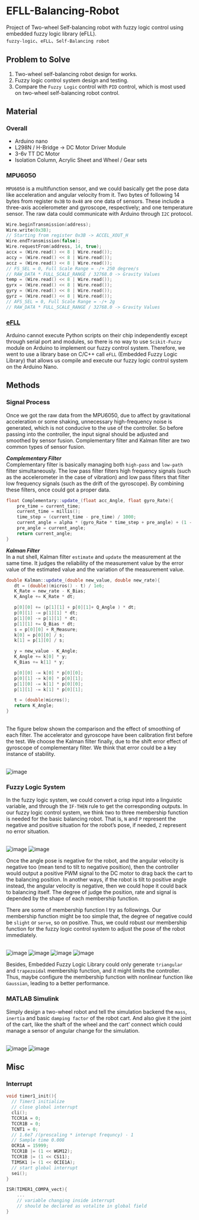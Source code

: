 # EFLL-Balancing-Robot
Project of Two-wheel Self-balancing robot with fuzzy logic control using embedded fuzzy logic library (eFLL).<br>
`fuzzy-logic`、`eFLL`、`Self-Balancing robot`

## Problem to Solve
1. Two-wheel self-balancing robot design for works.
2. Fuzzy logic control system design and testing.
3. Compare the `Fuzzy Logic` control with `PID` control, which is most used on two-wheel self-balancing robot control.

## Material
### Overall
* Arduino nano
* L298N / H-Bridge → DC Motor Driver Module
* 3-6v TT DC Motor
* Isolation Column, Acrylic Sheet and Wheel / Gear sets

### MPU6050
`MPU6050` is a multifunction sensor, and we could basically get the pose data like acceleration and angular velocity from it. Two bytes of following 14 bytes from register `0x3B` to `0x48` are one data of sensors. These include a three-axis accelerometer and gyroscope, respectively; and one temperature sensor. The raw data could communicate with Arduino through `I2C` protocol.
```c
Wire.beginTransmission(address);
Wire.write(0x3B); 
// Starting from register 0x3B -> ACCEL_XOUT_H
Wire.endTransmission(false);
Wire.requestFrom(address, 14, true);
accx = (Wire.read() << 8 | Wire.read());
accy = (Wire.read() << 8 | Wire.read());
accz = (Wire.read() << 8 | Wire.read());
// FS_SEL = 0, Full Scale Range = -/+ 250 degree/s
// RAW_DATA * FULL_SCALE_RANGE / 32768.0 -> Gravity Values
temp = (Wire.read() << 8 | Wire.read());
gyrx = (Wire.read() << 8 | Wire.read());
gyry = (Wire.read() << 8 | Wire.read());
gyrz = (Wire.read() << 8 | Wire.read());
// AFS_SEL = 0, Full Scale Range = -/+ 2g
// RAW_DATA * FULL_SCALE_RANGE / 32768.0 -> Gravity Values
```

### [eFLL](https://github.com/alvesoaj/eFLL)
Arduino cannot execute Python scripts on their chip independently except through serial port and modules, so there is no way to use `Scikit-Fuzzy` module on Arduino to implement our fuzzy control system. Therefore, we went to use a library base on C/C++ call `eFLL` (Embedded Fuzzy Logic Library) that allows us compile and execute our fuzzy logic control system on the Arduino Nano.

## Methods
### Signal Process
Once we got the raw data from the MPU6050, due to affect by gravitational acceleration or some shaking, unnecessary high-frequency noise is generated, which is not conducive to the use of the controller. So before passing into the controller, the input signal should be adjusted and smoothed by sensor fusion. Complementary filter and Kalman filter are two common types of sensor fusion.

***Complementary Filter***<br>
Complementary filter is basically managing both `high-pass` and `low-path` filter simultaneously. The low pass filter filters high frequency signals (such as the accelerometer in the case of vibration) and low pass filters that filter low frequency signals (such as the drift of the gyroscope). By combining these filters, once could got a proper data.

```cpp
float Complementary::update_(float acc_Angle, float gyro_Rate){
    pre_time = current_time; 
    current_time = millis(); 
    time_step = (current_time - pre_time) / 1000;
    current_angle = alpha * (gyro_Rate * time_step + pre_angle) + (1 - alpha) * acc_Angle;
    pre_angle = current_angle;
    return current_angle;
}
```

***Kalman Filter*** <br>
 In a nut shell, Kalman filter `estimate` and `update` the measurement at the same time. It judges the reliability of the measurement value by the error value of the estimated value and the variation of the measurement value.

 ```cpp
double Kalman::update_(double new_value, double new_rate){
    dt = (double)(micros() - t) / 1e6;
    K_Rate = new_rate - K_Bias;
    K_Angle += K_Rate * dt;

    p[0][0] += (p[1][1] + p[0][1]+ Q_Angle ) * dt;
    p[0][1] -= p[1][1] * dt;
    p[1][0] -= p[1][1] * dt;
    p[1][1] += Q_Bias * dt;
    s = p[0][0] + R_Measure;
    k[0] = p[0][0] / s;
    k[1] = p[1][0] / s;

    y = new_value - K_Angle;
    K_Angle += k[0] * y;
    K_Bias += k[1] * y;

    p[0][0] -= k[0] * p[0][0];
    p[0][1] -= k[0] * p[0][1];
    p[1][0] -= k[1] * p[0][0];
    p[1][1] -= k[1] * p[0][1];

    t = (double)micros();
    return K_Angle;
}
 ```
 <br>
 The figure below shown the comparison and the effect of smoothing of each filter. The accelerator and gyroscope have been calibration first before the test. We choose the Kalman filter finally, due to the shift error effect of gyroscope of complementary filter. We think that error could be a key instance of stability. <br><br>

 ![image](./Figures/filters.png)

### Fuzzy Logic System
In the fuzzy logic system, we could convert a crisp input into a linguistic variable, and through the `IF-THEN` rule to get the corresponding outputs. In our fuzzy logic control system, we think two to three membership function is needed for the basic balancing robot. That is, `N` and `P` represent the negative and positive situation for the robot’s pose, if needed, `Z` represent no error situation. <br><br>

![image](./Figures/type2-2.png)
![image](./Figures/type2-1.png)

Once the angle pose is negative for the robot, and the angular velocity is negative too (mean tend to tilt to negative position), then the controller would output a positive PWM signal to the DC motor to drag back the cart to the balancing position. In another ways, if the robot is tilt to positive angle instead, the angular velocity is negative, then we could hope it could back to balancing itself. The degree of judge the position, rate and signal is depended by the shape of each membership function.

There are some of membership function I try as followings. Our membership function might be too simple that, the degree of negative could be `slight` or `serve`, so on positive. Thus, we could robust our membership function for the fuzzy logic control system to adjust the pose of the robot immediately. <br><br>

![image](./Figures/type1-2.png)
![image](./Figures/type1-1.png)
![image](./Figures/type3-2.png)
![image](./Figures/type3-1.png)

Besides, Embedded Fuzzy Logic Library could only generate `triangular` and `trapezoidal` membership function, and it might limits the controller. Thus, maybe configure the membership function with nonlinear function like `Gaussian`, leading to a better performance.

### MATLAB Simulink
Simply design a two-wheel robot and tell the simulation backend the `mass`, `inertia` and basic `damping factor` of the robot cart. And also give it the joint of the cart, like the shaft of the wheel and the cart’ connect which could manage a sensor of angular change for the simulation.
<br><br>

![image](./Figures/cart.png)
![image](./Figures/simulink.png)

## Misc
### Interrupt
```c
void timer1_init(){
  // Timer1 initialize
  // close global interrupt
  cli();
  TCCR1A = 0;
  TCCR1B = 0;
  TCNT1 = 0;
  // 1.6e7 /(prescaling * interupt frequncy) - 1
  // Sample time 0.008
  OCR1A = 15999;
  TCCR1B |= (1 << WGM12);
  TCCR1B |= (1 << CS11);
  TIMSK1 |= (1 << OCIE1A);
  // start global interrupt
  sei();
}

ISR(TIMER1_COMPA_vect){
    ...
    // variable changing inside interrupt 
    // should be declared as votalite in global field
}
```